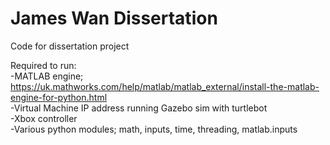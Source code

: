 # James Wan Dissertation

Code for dissertation project

Required to run:  
-MATLAB engine; https://uk.mathworks.com/help/matlab/matlab_external/install-the-matlab-engine-for-python.html  
-Virtual Machine IP address running Gazebo sim with turtlebot  
-Xbox controller  
-Various python modules; math, inputs, time, threading, matlab.inputs  
